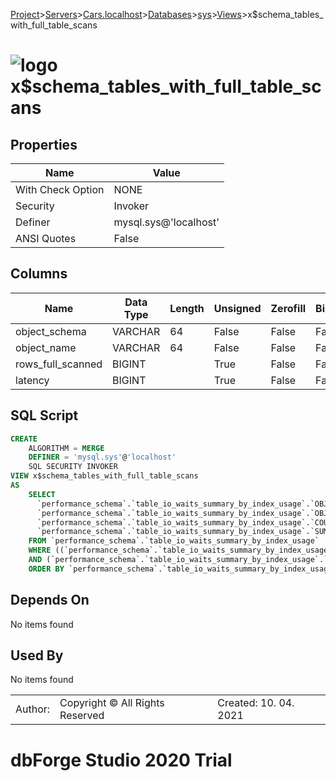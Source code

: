 [Project](../../../../../startpage.md)>[Servers](../../../../Servers.md)>[Cars.localhost](../../../Cars.localhost.md)>[Databases](../../Databases.md)>[sys](../sys.md)>[Views](Views.md)>x$schema_tables_with_full_table_scans


# ![logo](../../../../../Images/view64.svg) x$schema_tables_with_full_table_scans


## <a name="#Properties"></a>Properties
|Name|Value|
|---|---|
|With Check Option|NONE|
|Security|Invoker|
|Definer|mysql.sys@'localhost'|
|ANSI Quotes|False|


## <a name="#Columns"></a>Columns
|Name|Data Type|Length|Unsigned|Zerofill|Binary|Not Null|
|---|---|---|---|---|---|---|
|object_schema|VARCHAR|64|False|False|False|False|
|object_name|VARCHAR|64|False|False|False|False|
|rows_full_scanned|BIGINT||True|False|False|True|
|latency|BIGINT||True|False|False|True|

## <a name="#SqlScript"></a>SQL Script
```SQL
CREATE 
	ALGORITHM = MERGE
	DEFINER = 'mysql.sys'@'localhost'
	SQL SECURITY INVOKER
VIEW x$schema_tables_with_full_table_scans
AS
	SELECT
	  `performance_schema`.`table_io_waits_summary_by_index_usage`.`OBJECT_SCHEMA` AS `object_schema`,
	  `performance_schema`.`table_io_waits_summary_by_index_usage`.`OBJECT_NAME` AS `object_name`,
	  `performance_schema`.`table_io_waits_summary_by_index_usage`.`COUNT_READ` AS `rows_full_scanned`,
	  `performance_schema`.`table_io_waits_summary_by_index_usage`.`SUM_TIMER_WAIT` AS `latency`
	FROM `performance_schema`.`table_io_waits_summary_by_index_usage`
	WHERE ((`performance_schema`.`table_io_waits_summary_by_index_usage`.`INDEX_NAME` IS NULL)
	AND (`performance_schema`.`table_io_waits_summary_by_index_usage`.`COUNT_READ` > 0))
	ORDER BY `performance_schema`.`table_io_waits_summary_by_index_usage`.`COUNT_READ` DESC;
```

## <a name="#DependsOn"></a>Depends On
No items found

## <a name="#UsedBy"></a>Used By
No items found

||||
|---|---|---|
|Author: |Copyright © All Rights Reserved|Created: 10. 04. 2021|
# dbForge Studio 2020 Trial